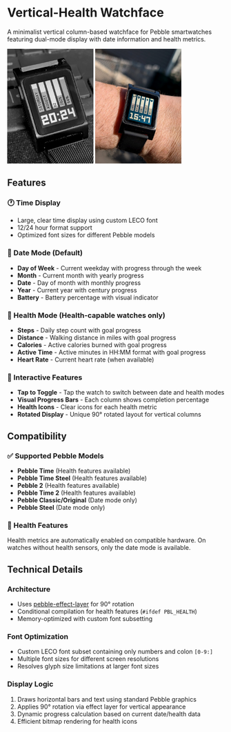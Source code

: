 # Vertical-Health Watchface

A minimalist vertical column-based watchface for Pebble smartwatches featuring dual-mode display with date information and health metrics.

<img src="docs/1stscreen.webp" width="200" alt="Date Mode"> <img src="docs/2ndscreen.webp" width="200" alt="Health Mode">

## Features

### 🕐 Time Display
- Large, clear time display using custom LECO font
- 12/24 hour format support
- Optimized font sizes for different Pebble models

### 📅 Date Mode (Default)
- **Day of Week** - Current weekday with progress through the week
- **Month** - Current month with yearly progress  
- **Date** - Day of month with monthly progress
- **Year** - Current year with century progress
- **Battery** - Battery percentage with visual indicator

### 💪 Health Mode (Health-capable watches only)
- **Steps** - Daily step count with goal progress
- **Distance** - Walking distance in miles with goal progress
- **Calories** - Active calories burned with goal progress  
- **Active Time** - Active minutes in HH:MM format with goal progress
- **Heart Rate** - Current heart rate (when available)

### 🎯 Interactive Features
- **Tap to Toggle** - Tap the watch to switch between date and health modes
- **Visual Progress Bars** - Each column shows completion percentage
- **Health Icons** - Clear icons for each health metric
- **Rotated Display** - Unique 90° rotated layout for vertical columns

## Compatibility

### ✅ Supported Pebble Models
- **Pebble Time** (Health features available)
- **Pebble Time Steel** (Health features available)
- **Pebble 2** (Health features available)
- **Pebble Time 2** (Health features available)
- **Pebble Classic/Original** (Date mode only)
- **Pebble Steel** (Date mode only)

### 🏥 Health Features
Health metrics are automatically enabled on compatible hardware. On watches without health sensors, only the date mode is available.

## Technical Details

### Architecture
- Uses [pebble-effect-layer](https://www.npmjs.com/package/pebble-effect-layer) for 90° rotation
- Conditional compilation for health features (`#ifdef PBL_HEALTH`)
- Memory-optimized with custom font subsetting

### Font Optimization
- Custom LECO font subset containing only numbers and colon `[0-9:]`
- Multiple font sizes for different screen resolutions
- Resolves glyph size limitations at larger font sizes

### Display Logic
1. Draws horizontal bars and text using standard Pebble graphics
2. Applies 90° rotation via effect layer for vertical appearance
3. Dynamic progress calculation based on current date/health data
4. Efficient bitmap rendering for health icons

